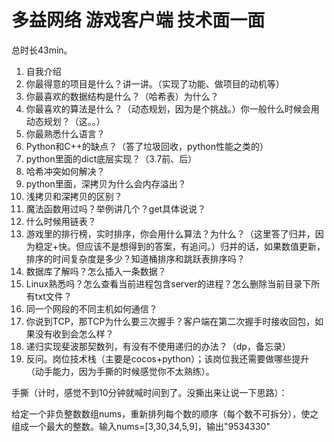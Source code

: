 # 多益网络 游戏客户端 技术面一面

总时长43min。

1. 自我介绍
2. 你最得意的项目是什么？讲一讲。（实现了功能、做项目的动机等）
8. 你最喜欢的数据结构是什么？（哈希表）为什么？
9. 你最喜欢的算法是什么？（动态规划，因为是个挑战。）你一般什么时候会用动态规划？（这。。）
10. 你最熟悉什么语言？
11. Python和C++的缺点？（答了垃圾回收，python性能之类的）
12. python里面的dict底层实现？（3.7前、后）
13. 哈希冲突如何解决？
14. python里面，深拷贝为什么会内存溢出？
15. 浅拷贝和深拷贝的区别？
16. 魔法函数用过吗？举例讲几个？get具体说说？
17. 什么时候用链表？
18. 游戏里的排行榜，实时排序，你会用什么算法？为什么？（这里答了归并，因为稳定+快。但应该不是想得到的答案，有追问。）归并的话，如果数值更新，排序的时间复杂度是多少？知道桶排序和跳跃表排序吗？
19. 数据库了解吗？怎么插入一条数据？
20. Linux熟悉吗？怎么查看当前进程包含server的进程？怎么删除当前目录下所有txt文件？
21. 同一个网段的不同主机如何通信？
22. 你说到TCP，那TCP为什么要三次握手？客户端在第二次握手时接收回包，如果没有收到会怎么样？
23. 递归实现斐波那契数列，有没有不使用递归的办法？（dp，备忘录）
24. 反问。岗位技术栈（主要是cocos+python）；该岗位我还需要做哪些提升（动手能力，因为手撕的时候感觉你不太熟练）。


手撕（计时，感觉不到10分钟就喊时间到了。没撕出来让说一下思路）：

给定一个非负整数数组nums，重新排列每个数的顺序（每个数不可拆分），使之组成一个最大的整数。输入nums=[3,30,34,5,9]，输出"9534330"

